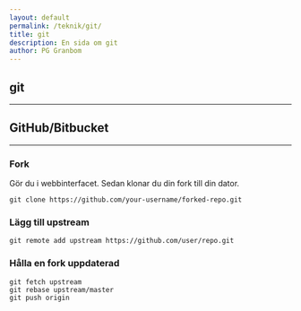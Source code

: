```yaml
---
layout: default
permalink: /teknik/git/
title: git
description: En sida om git
author: PG Granbom
---
```


## git
---

## GitHub/Bitbucket
---
### Fork
Gör du i webbinterfacet. Sedan klonar du din fork till din dator.

```shell
git clone https://github.com/your-username/forked-repo.git
```

### Lägg till upstream

```shell
git remote add upstream https://github.com/user/repo.git
```

### Hålla en fork uppdaterad

```shell
git fetch upstream
git rebase upstream/master
git push origin
```